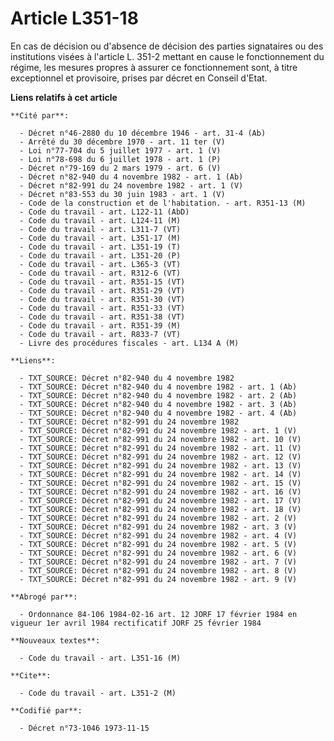# Article L351-18

En cas de décision ou d'absence de décision des parties signataires ou des institutions visées à l'article L. 351-2 mettant
en cause le fonctionnement du régime, les mesures propres à assurer ce fonctionnement sont, à titre exceptionnel et
provisoire, prises par décret en Conseil d'Etat.

**Liens relatifs à cet article**

	**Cité par**:

	  - Décret n°46-2880 du 10 décembre 1946 - art. 31-4 (Ab)
	  - Arrêté du 30 décembre 1970 - art. 11 ter (V)
	  - Loi n°77-704 du 5 juillet 1977 - art. 1 (V)
	  - Loi n°78-698 du 6 juillet 1978 - art. 1 (P)
	  - Décret n°79-169 du 2 mars 1979 - art. 6 (V)
	  - Décret n°82-940 du 4 novembre 1982 - art. 1 (Ab)
	  - Décret n°82-991 du 24 novembre 1982 - art. 1 (V)
	  - Décret n°83-553 du 30 juin 1983 - art. 1 (V)
	  - Code de la construction et de l'habitation. - art. R351-13 (M)
	  - Code du travail - art. L122-11 (AbD)
	  - Code du travail - art. L124-11 (M)
	  - Code du travail - art. L311-7 (VT)
	  - Code du travail - art. L351-17 (M)
	  - Code du travail - art. L351-19 (T)
	  - Code du travail - art. L351-20 (P)
	  - Code du travail - art. L365-3 (VT)
	  - Code du travail - art. R312-6 (VT)
	  - Code du travail - art. R351-15 (VT)
	  - Code du travail - art. R351-29 (VT)
	  - Code du travail - art. R351-30 (VT)
	  - Code du travail - art. R351-33 (VT)
	  - Code du travail - art. R351-38 (VT)
	  - Code du travail - art. R351-39 (M)
	  - Code du travail - art. R833-7 (VT)
	  - Livre des procédures fiscales - art. L134 A (M)

	**Liens**:

	  - TXT_SOURCE: Décret n°82-940 du 4 novembre 1982
	  - TXT_SOURCE: Décret n°82-940 du 4 novembre 1982 - art. 1 (Ab)
	  - TXT_SOURCE: Décret n°82-940 du 4 novembre 1982 - art. 2 (Ab)
	  - TXT_SOURCE: Décret n°82-940 du 4 novembre 1982 - art. 3 (Ab)
	  - TXT_SOURCE: Décret n°82-940 du 4 novembre 1982 - art. 4 (Ab)
	  - TXT_SOURCE: Décret n°82-991 du 24 novembre 1982
	  - TXT_SOURCE: Décret n°82-991 du 24 novembre 1982 - art. 1 (V)
	  - TXT_SOURCE: Décret n°82-991 du 24 novembre 1982 - art. 10 (V)
	  - TXT_SOURCE: Décret n°82-991 du 24 novembre 1982 - art. 11 (V)
	  - TXT_SOURCE: Décret n°82-991 du 24 novembre 1982 - art. 12 (V)
	  - TXT_SOURCE: Décret n°82-991 du 24 novembre 1982 - art. 13 (V)
	  - TXT_SOURCE: Décret n°82-991 du 24 novembre 1982 - art. 14 (V)
	  - TXT_SOURCE: Décret n°82-991 du 24 novembre 1982 - art. 15 (V)
	  - TXT_SOURCE: Décret n°82-991 du 24 novembre 1982 - art. 16 (V)
	  - TXT_SOURCE: Décret n°82-991 du 24 novembre 1982 - art. 17 (V)
	  - TXT_SOURCE: Décret n°82-991 du 24 novembre 1982 - art. 18 (V)
	  - TXT_SOURCE: Décret n°82-991 du 24 novembre 1982 - art. 2 (V)
	  - TXT_SOURCE: Décret n°82-991 du 24 novembre 1982 - art. 3 (V)
	  - TXT_SOURCE: Décret n°82-991 du 24 novembre 1982 - art. 4 (V)
	  - TXT_SOURCE: Décret n°82-991 du 24 novembre 1982 - art. 5 (V)
	  - TXT_SOURCE: Décret n°82-991 du 24 novembre 1982 - art. 6 (V)
	  - TXT_SOURCE: Décret n°82-991 du 24 novembre 1982 - art. 7 (V)
	  - TXT_SOURCE: Décret n°82-991 du 24 novembre 1982 - art. 8 (V)
	  - TXT_SOURCE: Décret n°82-991 du 24 novembre 1982 - art. 9 (V)

	**Abrogé par**:

	  - Ordonnance 84-106 1984-02-16 art. 12 JORF 17 février 1984 en vigueur 1er avril 1984 rectificatif JORF 25 février 1984

	**Nouveaux textes**:

	  - Code du travail - art. L351-16 (M)

	**Cite**:

	  - Code du travail - art. L351-2 (M)

	**Codifié par**:

	  - Décret n°73-1046 1973-11-15
